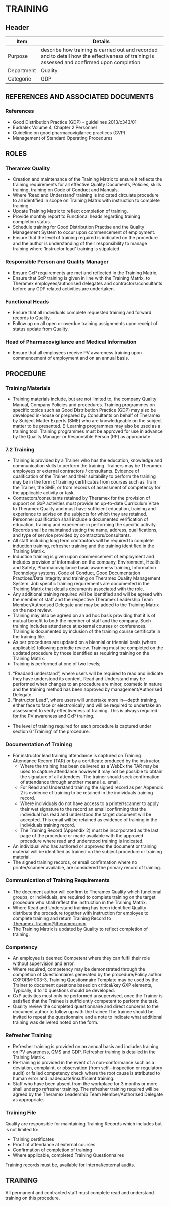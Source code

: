 # TRAINING

## Header


|Item          |Details        | 
|--------------|------------------| 
|Purpose       |describe how training is carried out and recorded and to detail how the effectiveness of training is assessed and confirmed upon completion                                                                                                               
|Department    |Quality                                                                                                                 
|Categorie     |GDP                                                                                                                                      
## REFERENCES AND ASSOCIATED DOCUMENTS

### References

* Good Distribution Practice (GDP) - guidelines 2013/c343/01
* Eudralex Volume 4, Chapter 2 Personnel
* Guideline on good pharmacovigilance practices (GVP)
* Management of Standard Operating Procedures

## ROLES

### Theramex Quality
* Creation and maintenance of the Training Matrix to ensure it reflects the training requirements for all effective Quality Documents, Policies, skills training, training on Code of Conduct and Manuals.
* Where 'Read and Understand’ training is indicated circulate procedure to all identified in scope on Training Matrix with instruction to complete training. 
* Update Training Matrix to reflect completion of training.
* Provide monthly report to Functional heads regarding training completion status.
* Schedule training for Good Distribution Practise and the Quality Management System to occur upon commencement of employment.
* Ensure that the level of training required is indicated on the procedure and the author is understanding of their responsibility to manage training where ’lnstructor lead' training is stipulated.

### Responsible Person and Quality Manager 
* Ensure GxP requirements are met and reflected in the Training Matrix.
* Ensure that GxP training is given in line with the Training Matrix, to Theramex employees/authorised delegates and contractors/consultants before any GDP related activities are undertaken.

### Functional Heads
* Ensure that all individuals complete requested training and forward records to Quality.
* Follow up on all open or overdue training assignments upon receipt of status update from Quality.

### Head of Pharmacovigilance and Medical Information
* Ensure that all employees receive PV awareness training upon commencement of employment and on an annual basis.

## PROCEDURE 

### Training Materials
* Training materials include, but are not limited to, the company Quality Manual, Company Policies and procedures. Training programmes on specific topics such as Good Distribution Practice (GDP) may also be developed in-house or prepared by Consultants on behalf of Theramex by Subject Matter Experts (SME) who are knowledgeable on the subject matter to be presented. E-Learning programmes may also be used as a training tool. Training programmes must be approved for use in advance by the Quality Manager or Responsible Person (RP) as appropriate.

### 7.2 Training
* Training is provided by a Trainer who has the education, knowledge and communication skills to perform the training. Trainers may be Theramex employees or external contractors / consultants. Evidence of qualification of the Trainer and their suitability to perform the training may be in the form of training certificates from courses such as Train the Trainer, the SME, or from records of assessment of competency for the applicable activity or task.
* Contractors/consultants retained by Theramex for the provision of support on GxP activities must provide an up-to-date Curriculum Vitae to Theramex Quality and must have sufficient education, training and experience to advise on the subjects for which they are retained. Personnel qualification shall include a documented verification of education, training and experience in performing the specific activity. Records shall be maintained stating the name, address, qualifications, and type of service provided by contractors/consultants.
* All staff including long term contractors will be required to complete induction training, refresher training and the training identified in the Training Matrix.
* Induction training is given upon commencement of employment and includes provision of information on the company, Environment, Health and Safety, Pharmacovigilance basic awareness training, Information Technology systems, Code of Conduct, Good Documentation Practices/Data Integrity and training on Theramex Quality Management System. Job specific training requirements are documented in the Training Matrix that details documents associated with the role.
* Any additional training required will be identified and will be agreed with the member of staff and the respective Theramex Leadership Team Member/Authorised Delegate and may be added to the Training Matrix on the next review.
* Training may also be agreed on an ad hoc basis providing that it is of mutual benefit to both the member of staff and the company. Such training includes attendance at external courses or conferences. Training is documented by inclusion of the training course certificate in the training file.
* As per procedures are updated on a biennial or triennial basis (where applicable) following periodic review. Training must be completed on the updated procedure by those identified as requiring training on the Training Matrix.
* Training is performed at one of two levels;
1. “Readand understand”, where users will be required to read and indicate they have understood its content. Read and Understand may be performed when changes to an procedure are minor, cosmetic in nature and the training method has been approved by management/Authorised Delegate.
2. “Instructor Lead", where users will undertake more in—depth training, either face to face or electronically and will be required to undertake an assessment to verify effectiveness of training. This is always required for the PV awareness and GxP training.
* The level of training required for each procedure is captured under section 6 ’Training' of the procedure.

### Documentation of Training
* For instructor lead training attendance is captured on Training Attendance Record (TAR) or by a certificate produced by the instructor.
  * Where the training has been delivered as a WebEx the TAR may be used to capture attendance however it may not be possible to obtain the signature of all attendees. The trainer should seek confirmation of attendance through another means i.e. email.
  * For Read and Understand training the signed record as per Appendix 2 is evidence of training to be retained in the individuals training record.
  * Where individuals do not have access to a printer/scanner to apply their wet signature to the record an email confirming that the individual has read and understood the target document will be accepted. This email will be retained as evidence of training in the individuals training record.
  * The Training Record (Appendix 2) must be incorporated as the last page of the procedure or made available with the approved procedure where read and understood training is indicated.
* An individual who has authored or approved the document or training material will be identified as trained on the subject procedure or training material.
* The signed training records, or email confirmation where no printer/scanner available, are considered the primary record of training.

### Communication of Training Requirements
* The document author will confirm to Theramex Quality which functional groups, or individuals, are required to complete training on the target procedure who shall reflect the instruction in the Training Matrix.
* Where Read and Understand training has been identified Quality distribute the procedure together with instruction for employee to complete training and return Training Record to Theramex.Training@theramex.com.
* The Training Matrix is updated by Quality to reflect completion of training.

### Competency
* An employee is deemed Competent where they can fulfil their role without supervision and error.
* Where required, competency may be demonstrated through the completion of Questionnaires generated by the procedure/Policy author. CXFORM-003-3, Training Questionnaire Template may be used by the Trainer to document questions based on critical/key GXP elements, Typically, 4 to 10 questions should be developed.
* GxP activities must only be performed unsupervised, once the Trainer is satisfied that the Trainee is sufficiently competent to perform the task.
* Quality review the completed questionnaire and direct concerns to the document author to follow up with the trainee.The trainee should be invited to repeat the questionnaire and a note to indicate what additional training was delivered noted on the form.

### Refresher Training
* Refresher training is provided on an annual basis and includes training on PV awareness, QMS and GDP. Refresher training is detailed in the Training Matrix.
* Re-training is provided in the event of a non-conformance such as a deviation, complaint, or observation (from self—inspection or regulatory audit) or failed competency check where the root cause is attributed to human error and inadequate/insufficient training.
* Staff who have been absent from the workplace for 3 months or more shall undergo refresher training. The refresher training required will be agreed by the Theramex Leadership Team Member/Authorlsed Delegate as appropriate.

### Training File
Quality are responsible for maintaining Training Records which includes but is not limited to:
* Training certificates
* Proof of attendance at external courses
* Confirmation of completion of training
* Where applicable, completed Training Questionnaires

Training records must be, available for lnternal/external audits.

## TRAINING 
All permanent and contracted staff must complete read and understand training on this procedure.
